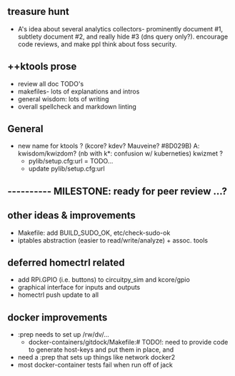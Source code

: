 
## treasure hunt
   - A's idea about several analytics collectors- prominently document #1,
     subtlety document #2, and really hide #3 (dns query only?).  encourage
     code reviews, and make ppl think about foss security.

## ++ktools prose
   - review all doc TODO's
   - makefiles- lots of explanations and intros
   - general wisdom: lots of writing
   - overall spellcheck and markdown linting

## General
   - new name for ktools ?  (kcore?  kdev?  Mauveine?  #8D029B)
     A: kwisdom/kwizdom?  (nb with k*: confusion w/ kuberneties)
     kwizmet ?
     - pylib/setup.cfg:url = TODO...
     - update pylib/setup.cfg:url

## ---------- MILESTONE: ready for peer review ...?

## other ideas & improvements
   - Makefile: add BUILD_SUDO_OK, etc/check-sudo-ok
   - iptables abstraction (easier to read/write/analyze) + assoc. tools

## deferred homectrl related
   - add RPi.GPIO (i.e. buttons) to circuitpy_sim and kcore/gpio
   - graphical interface for inputs and outputs
   - homectrl push update to all

## docker improvements
   - :prep needs to set up /rw/dv/...
     - docker-containers/gitdock/Makefile:# TODO!: need to provide code to generate host-keys and put them in place, and
   - need a :prep that sets up things like network docker2
   - most docker-container tests fail when run off of jack
